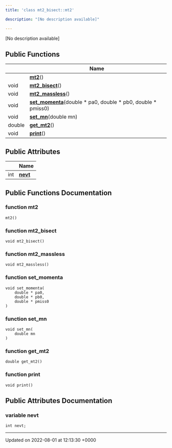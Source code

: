 ```yaml
---
title: 'class mt2_bisect::mt2'

description: "[No description available]"

---
```









[No description available]

## Public Functions

|                | Name           |
| -------------- | -------------- |
| | **[mt2](/documentation/code/classes/classmt2__bisect_1_1mt2/#function-mt2)**() |
| void | **[mt2_bisect](/documentation/code/classes/classmt2__bisect_1_1mt2/#function-mt2-bisect)**() |
| void | **[mt2_massless](/documentation/code/classes/classmt2__bisect_1_1mt2/#function-mt2-massless)**() |
| void | **[set_momenta](/documentation/code/classes/classmt2__bisect_1_1mt2/#function-set-momenta)**(double * pa0, double * pb0, double * pmiss0) |
| void | **[set_mn](/documentation/code/classes/classmt2__bisect_1_1mt2/#function-set-mn)**(double mn) |
| double | **[get_mt2](/documentation/code/classes/classmt2__bisect_1_1mt2/#function-get-mt2)**() |
| void | **[print](/documentation/code/classes/classmt2__bisect_1_1mt2/#function-print)**() |

## Public Attributes

|                | Name           |
| -------------- | -------------- |
| int | **[nevt](/documentation/code/classes/classmt2__bisect_1_1mt2/#variable-nevt)**  |

## Public Functions Documentation

### function mt2

```
mt2()
```


### function mt2_bisect

```
void mt2_bisect()
```


### function mt2_massless

```
void mt2_massless()
```


### function set_momenta

```
void set_momenta(
    double * pa0,
    double * pb0,
    double * pmiss0
)
```


### function set_mn

```
void set_mn(
    double mn
)
```


### function get_mt2

```
double get_mt2()
```


### function print

```
void print()
```


## Public Attributes Documentation

### variable nevt

```
int nevt;
```


-------------------------------

Updated on 2022-08-01 at 12:13:30 +0000